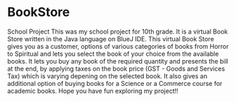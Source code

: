 # BookStore
School Project
This was my school project for 10th grade. 
It is a virtual Book Store written in the Java language on BlueJ IDE. 
This virtual Book Store gives you as a customer, options of various categories of books from Horror to Spiritual and lets you select the book of your choice from the available books. 
It lets you buy any book of the required quantity and presents the bill at the end, by applying taxes on the book price (GST - Goods and Services Tax) which is varying depening on the selected book. 
It also gives an additional option of buying books for a Science or a Commerce course for academic books.
Hope you have fun exploring my project!!
